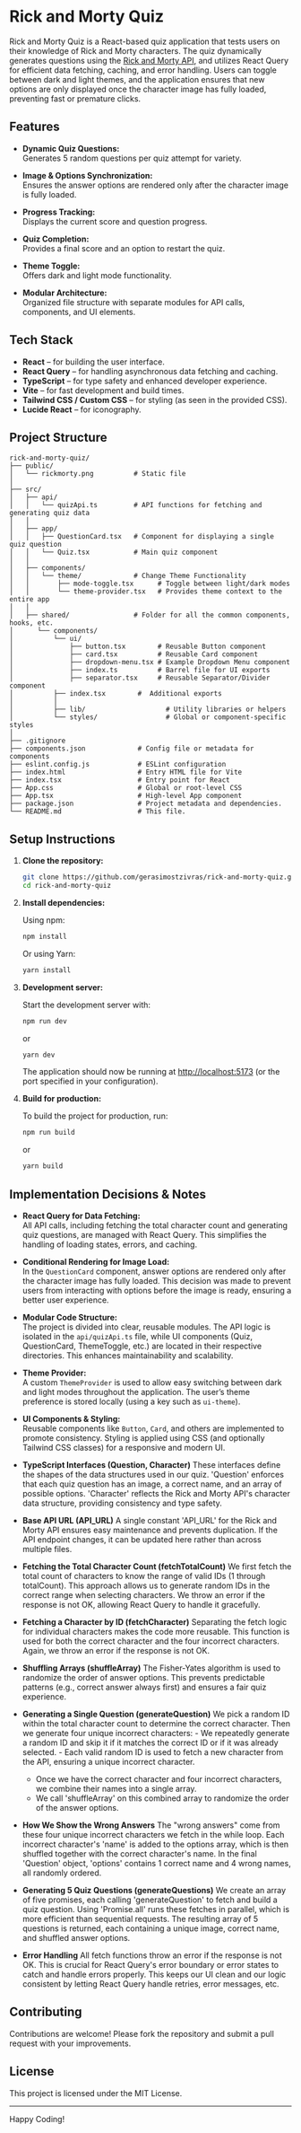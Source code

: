 # Rick and Morty Quiz

Rick and Morty Quiz is a React-based quiz application that tests users on their knowledge of Rick and Morty characters. The quiz dynamically generates questions using the [Rick and Morty API](https://rickandmortyapi.com/), and utilizes React Query for efficient data fetching, caching, and error handling. Users can toggle between dark and light themes, and the application ensures that new options are only displayed once the character image has fully loaded, preventing fast or premature clicks.

## Features

- **Dynamic Quiz Questions:**  
  Generates 5 random questions per quiz attempt for variety.
- **Image & Options Synchronization:**  
  Ensures the answer options are rendered only after the character image is fully loaded.

- **Progress Tracking:**  
  Displays the current score and question progress.

- **Quiz Completion:**  
  Provides a final score and an option to restart the quiz.

- **Theme Toggle:**  
  Offers dark and light mode functionality.

- **Modular Architecture:**  
  Organized file structure with separate modules for API calls, components, and UI elements.

## Tech Stack

- **React** – for building the user interface.
- **React Query** – for handling asynchronous data fetching and caching.
- **TypeScript** – for type safety and enhanced developer experience.
- **Vite** – for fast development and build times.
- **Tailwind CSS / Custom CSS** – for styling (as seen in the provided CSS).
- **Lucide React** – for iconography.

## Project Structure

```
rick-and-morty-quiz/
├── public/
│   └── rickmorty.png          # Static file
│
├── src/
│   ├── api/
│   │   └── quizApi.ts         # API functions for fetching and generating quiz data
│   │
│   ├── app/
│   │   ├── QuestionCard.tsx   # Component for displaying a single quiz question
│   │   └── Quiz.tsx           # Main quiz component
│   │
│   ├── components/
│   │   └── theme/             # Change Theme Functionality
│   │       ├── mode-toggle.tsx      # Toggle between light/dark modes
│   │       └── theme-provider.tsx   # Provides theme context to the entire app
│   │
│   ├── shared/                # Folder for all the common components, hooks, etc.
│      └── components/
│          └── ui/
│              ├── button.tsx        # Reusable Button component
│              ├── card.tsx          # Reusable Card component
│              ├── dropdown-menu.tsx # Example Dropdown Menu component
│              ├── index.ts          # Barrel file for UI exports
│              ├── separator.tsx     # Reusable Separator/Divider component
│          ├── index.tsx        #  Additional exports
│          │
│          ├── lib/                    # Utility libraries or helpers
│          └── styles/                 # Global or component-specific styles
│
├── .gitignore
├── components.json             # Config file or metadata for components
├── eslint.config.js            # ESLint configuration
├── index.html                  # Entry HTML file for Vite
├── index.tsx                   # Entry point for React
├── App.css                     # Global or root-level CSS
├── App.tsx                     # High-level App component
├── package.json                # Project metadata and dependencies.
└── README.md                   # This file.
```

## Setup Instructions

1. **Clone the repository:**

   ```bash
   git clone https://github.com/gerasimostzivras/rick-and-morty-quiz.git
   cd rick-and-morty-quiz
   ```

2. **Install dependencies:**

   Using npm:

   ```bash
   npm install
   ```

   Or using Yarn:

   ```bash
   yarn install
   ```

3. **Development server:**

   Start the development server with:

   ```bash
   npm run dev
   ```

   or

   ```bash
   yarn dev
   ```

   The application should now be running at [http://localhost:5173](http://localhost:5173) (or the port specified in your configuration).

4. **Build for production:**

   To build the project for production, run:

   ```bash
   npm run build
   ```

   or

   ```bash
   yarn build
   ```

## Implementation Decisions & Notes

- **React Query for Data Fetching:**  
  All API calls, including fetching the total character count and generating quiz questions, are managed with React Query. This simplifies the handling of loading states, errors, and caching.

- **Conditional Rendering for Image Load:**  
  In the `QuestionCard` component, answer options are rendered only after the character image has fully loaded. This decision was made to prevent users from interacting with options before the image is ready, ensuring a better user experience.

- **Modular Code Structure:**  
  The project is divided into clear, reusable modules. The API logic is isolated in the `api/quizApi.ts` file, while UI components (Quiz, QuestionCard, ThemeToggle, etc.) are located in their respective directories. This enhances maintainability and scalability.

- **Theme Provider:**  
  A custom `ThemeProvider` is used to allow easy switching between dark and light modes throughout the application. The user’s theme preference is stored locally (using a key such as `ui-theme`).

- **UI Components & Styling:**  
  Reusable components like `Button`, `Card`, and others are implemented to promote consistency. Styling is applied using CSS (and optionally Tailwind CSS classes) for a responsive and modern UI.

- **TypeScript Interfaces (Question, Character)**
  These interfaces define the shapes of the data structures used in our quiz. 'Question' enforces that each quiz question has an image, a correct name, and an array of possible options. 'Character' reflects the Rick and Morty API's character data structure, providing consistency and type safety.

- **Base API URL (API_URL)**
  A single constant 'API_URL' for the Rick and Morty API ensures easy maintenance and prevents duplication. If the API endpoint changes, it can be updated here rather than across multiple files.

- **Fetching the Total Character Count (fetchTotalCount)**
  We first fetch the total count of characters to know the range of valid IDs (1 through totalCount). This approach allows us to generate random IDs in the correct range when selecting characters. We throw an error if the response is not OK, allowing React Query to handle it gracefully.

- **Fetching a Character by ID (fetchCharacter)**
  Separating the fetch logic for individual characters makes the code more reusable. This function is used for both the correct character and the four incorrect characters. Again, we throw an error if the response is not OK.

- **Shuffling Arrays (shuffleArray)**
  The Fisher-Yates algorithm is used to randomize the order of answer options. This prevents predictable patterns (e.g., correct answer always first) and ensures a fair quiz experience.

- **Generating a Single Question (generateQuestion)**
  We pick a random ID within the total character count to determine the correct character. Then we generate four unique incorrect characters: - We repeatedly generate a random ID and skip it if it matches the correct ID or if it was already selected. - Each valid random ID is used to fetch a new character from the API, ensuring a unique incorrect character.

  - Once we have the correct character and four incorrect characters, we combine their names into a single array.
  - We call 'shuffleArray' on this combined array to randomize the order of the answer options.

- **How We Show the Wrong Answers**
  The "wrong answers" come from these four unique incorrect characters we fetch in the while loop. Each incorrect character's 'name' is added to the options array, which is then shuffled together with the correct character's name. In the final 'Question' object, 'options' contains 1 correct name and 4 wrong names, all randomly ordered.

- **Generating 5 Quiz Questions (generateQuestions)**
  We create an array of five promises, each calling 'generateQuestion' to fetch and build a quiz question. Using 'Promise.all' runs these fetches in parallel, which is more efficient than sequential requests. The resulting array of 5 questions is returned, each containing a unique image, correct name, and shuffled answer options.

- **Error Handling**
  All fetch functions throw an error if the response is not OK. This is crucial for React Query's error boundary or error states to catch and handle errors properly. This keeps our UI clean and our logic consistent by letting React Query handle retries, error messages, etc.

## Contributing

Contributions are welcome! Please fork the repository and submit a pull request with your improvements.

## License

This project is licensed under the MIT License.

---

Happy Coding!
